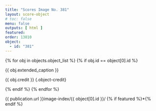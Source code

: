 ```yaml
---
title: "Scores Image No. 381"
layout: score-object
# toc: false
menu: false
outputs: [ html ]
featured: 
order: 13810
object:
  - id: "381"
---
```


{% for obj in objects.object_list %}
{% if obj.id == object[0].id %}

{{ obj.extended_caption }}

{{ obj.credit }} {.object-credit}

{% endif %}
{% endfor %}

<div class="object-credit object-url is-print-only">

{{ publication.url }}image-index/{{ object[0].id }}/ {% if featured %}*{% endif %}

</div>
